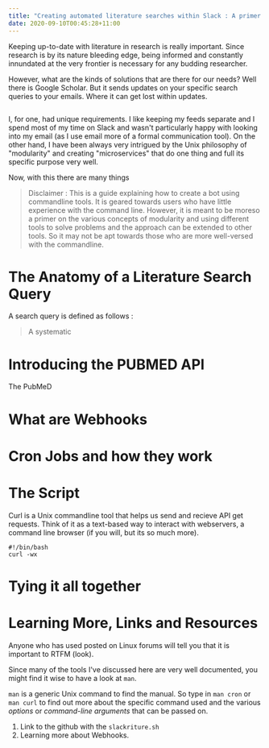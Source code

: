 ```yaml
---
title: "Creating automated literature searches within Slack : A primer to Bash tools, APIs and Webhooks"
date: 2020-09-10T00:45:28+11:00
---
```


Keeping up-to-date with literature in research is really important. Since research is by its nature bleeding edge, being informed and constantly innundated at the very frontier is necessary for any budding researcher. 

However, what are the kinds of solutions that are there for our needs? Well there is Google Scholar. But it sends updates on your specific search queries to your emails. Where it can get lost within updates.

![]()


I, for one, had unique requirements. I like keeping my feeds separate and I spend most of my time on Slack and wasn't particularly happy with looking into my email (as I use email more of a formal communication tool). On the other hand, I have been always very intrigued by the Unix philosophy of "modularity" and creating "microservices" that do one thing and full its specific purpose very well. 


Now, with this there are many things 

> Disclaimer : This is a guide explaining how to create a bot using commandline tools. It is geared towards users who have little experience with the command line. However, it is meant to be moreso a primer on the various concepts of modularity and using different tools to solve problems and the approach can be extended to other tools. So it may not be apt towards those who are more well-versed with the commandline.

# The Anatomy of a Literature Search Query

A search query is defined as follows : 

> A systematic 

# Introducing the PUBMED API 

The PubMeD

# What are Webhooks 

# Cron Jobs and how they work 

# The Script 

Curl is a Unix commandline tool that helps us send and recieve API get requests. Think of it as a text-based way to interact with webservers, a command line browser (if you will, but its so much more).

```{bash}
#!/bin/bash
curl -wx

```

# Tying it all together 

# Learning More, Links and Resources 

Anyone who has used posted on Linux forums will tell you that it is important to RTFM (look).

Since many of the tools I've discussed here are very well documented, you might find it wise to have a look at  `man`.

`man` is a generic Unix command to find the manual. So type in `man cron` or `man curl` to find out more about the specific command used and the various *options* or *command-line arguments* that can be passed on. 


1. Link to the github with the `slackriture.sh`
2. Learning more about Webhooks. 
